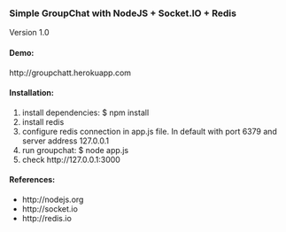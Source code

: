 <h3>Simple GroupChat with NodeJS + Socket.IO + Redis</h3>
<p>Version 1.0</p>

<h4>Demo:</h4>
<p>http://groupchatt.herokuapp.com</p>

<h4>Installation:</h4>
<ol>
  <li>install dependencies: $ npm install
  <li>install redis</li>
  <li>configure redis connection in app.js file. In default with port 6379 and server address 127.0.0.1</li>
  <li>run groupchat: $ node app.js</li>
  <li>check http://127.0.0.1:3000</li>
</ol>

<h4>References:</h4>
<ul>
  <li>http://nodejs.org</li>
  <li>http://socket.io</li>
  <li>http://redis.io</li>
</ul>
